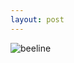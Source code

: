 ```yaml
---
layout: post
---
```


![beeline](/nav_img/beeline/logo.png)

<!--
    0. logo
    1. panel
    2. features
    3. installation
    4. app view
    -->